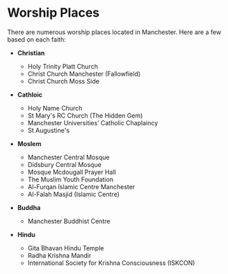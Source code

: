 # Worship Places
There are numerous worship places located in Manchester. Here are a few based on each faith: 

- **Christian** 
    - Holy Trinity Platt Church
    - Christ Church Manchester (Fallowfield)
    - Christ Church Moss Side

- **Cathloic**
    - Holy Name Church
    - St Mary's RC Church (The Hidden Gem)
    - Manchester Universities’ Catholic Chaplaincy
    - St Augustine's  

- **Moslem**
    - Manchester Central Mosque
    - Didsbury Central Mosque
    - Mosque Mcdougall Prayer Hall
    - The Muslim Youth Foundation
    - Al-Furqan Islamic Centre Manchester
    - Al-Falah Masjid (Islamic Centre)   

- **Buddha** 
    - Manchester Buddhist Centre  

- **Hindu** 
    - Gita Bhavan Hindu Temple
    - Radha Krishna Mandir
    - International Society for Krishna Consciousness (ISKCON)
